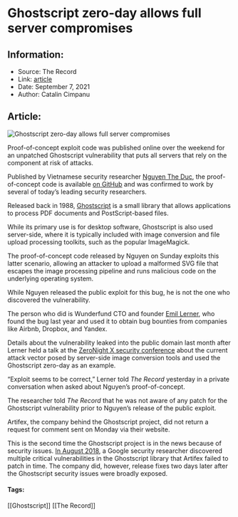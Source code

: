 # Ghostscript zero-day allows full server compromises
### 

## Information:
+ Source: The Record
+ Link: [article](https://therecord.media/ghostscript-zero-day-allows-full-server-compromises/)
+ Date: September 7, 2021
+ Author: Catalin Cimpanu


## Article:
![Ghostscript zero-day allows full server compromises](https://therecord.media/wp-content/uploads/2021/09/GhostScript.png)

Proof-of-concept exploit code was published online over the weekend for an unpatched Ghostscript vulnerability that puts all servers that rely on the component at risk of attacks.


Published by Vietnamese security researcher [Nguyen The Duc](https://twitter.com/ducnt_/status/1434534373416574983), the proof-of-concept code is available [on GitHub](https://github.com/duc-nt/RCE-0-day-for-GhostScript-9.50) and was confirmed to work by several of today’s leading security researchers.





Released back in 1988, [Ghostscript](https://www.ghostscript.com) is a small library that allows applications to process PDF documents and PostScript-based files.


While its primary use is for desktop software, Ghostscript is also used server-side, where it is typically included with image conversion and file upload processing toolkits, such as the popular ImageMagick.


The proof-of-concept code released by Nguyen on Sunday exploits this latter scenario, allowing an attacker to upload a malformed SVG file that escapes the image processing pipeline and runs malicious code on the underlying operating system.


While Nguyen released the public exploit for this bug, he is not the one who discovered the vulnerability.


The person who did is Wunderfund CTO and founder [Emil Lerner](https://twitter.com/emil_lerner), who found the bug last year and used it to obtain bug bounties from companies like Airbnb, Dropbox, and Yandex.


Details about the vulnerability leaked into the public domain last month after Lerner held a talk at the [ZeroNight X security conference](https://zeronights.ru/en/reports-en/hotpics-2021/) about the current attack vector posed by server-side image conversion tools and used the Ghostscript zero-day as an example.





“Exploit seems to be correct,” Lerner told *The Record* yesterday in a private conversation when asked about Nguyen’s proof-of-concept.


The researcher told *The Record* that he was not aware of any patch for the Ghostscript vulnerability prior to Nguyen’s release of the public exploit.


Artifex, the company behind the Ghostscript project, did not return a request for comment sent on Monday via their website.


This is the second time the Ghostscript project is in the news because of security issues. [In August 2018](https://bugs.chromium.org/p/project-zero/issues/detail?id=1640), a Google security researcher discovered multiple critical vulnerabilities in the Ghostscript library that Artifex failed to patch in time. The company did, however, release fixes two days later after the Ghostscript security issues were broadly exposed.





#### Tags:
[[Ghostscript]] [[The Record]]

